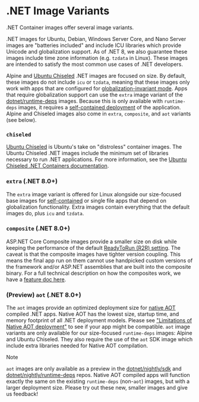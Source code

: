 # .NET Image Variants

.NET Container images offer several image variants.

.NET images for Ubuntu, Debian, Windows Server Core, and Nano Server images are "batteries included" and include ICU libraries which provide Unicode and globalization support.
As of .NET 8, we also guarantee these images include time zone information (e.g. `tzdata` in Linux).
These images are intended to satisfy the most common use cases of .NET developers.

Alpine and [Ubuntu Chiseled](#ubuntu-chiseled-net-60) .NET images are focused on size.
By default, these images do not include `icu` or `tzdata`, meaning that these images only work with apps that are configured for [globalization-invariant mode](https://learn.microsoft.com/dotnet/core/runtime-config/globalization).
Apps that require globalization support can use the `extra` image variant of the [dotnet/runtime-deps](https://hub.docker.com/_/microsoft-dotnet-runtime-deps/) images. Because this is only available with `runtime-deps` images, it requires a [self-contained deployment](https://learn.microsoft.com/dotnet/core/deploying/#publish-self-contained) of the application.
Alpine and Chiseled images also come in `extra`, `composite`, and `aot` variants (see below).

### `chiseled`

[Ubuntu Chiseled](https://ubuntu.com/engage/chiselled-ubuntu-images-for-containers) is Ubuntu's take on "distroless" container images.
The Ubuntu Chiseled .NET images include the minimum set of libraries necessary to run .NET applications.
For more information, see the [Ubuntu Chiseled .NET Containers documentation](./ubuntu-chiseled.md).

### `extra` (.NET 8.0+)

The `extra` image variant is offered for Linux alongside our size-focused base images for [self-contained](https://learn.microsoft.com/dotnet/core/deploying/#publish-self-contained) or single file apps that depend on globalization functionality.
Extra images contain everything that the default images do, plus `icu` and `tzdata`.

### `composite` (.NET 8.0+)

ASP.NET Core Composite images provide a smaller size on disk while keeping the performance of the default [ReadyToRun (R2R) setting](https://learn.microsoft.com/dotnet/core/deploying/ready-to-run).
The caveat is that the composite images have tighter version coupling. This means the final app run on them cannot use handpicked custom versions of the framework and/or ASP.NET assemblies that are built into the composite binary.
For a full technical description on how the composites work, we have a [feature doc here](https://github.com/dotnet/runtime/blob/main/docs/design/features/readytorun-composite-format-design.md).

### (Preview) `aot` (.NET 8.0+)

The `aot` images provide an optimized deployment size for [native AOT](https://learn.microsoft.com/dotnet/core/deploying/native-aot/) compiled .NET apps.
Native AOT has the lowest size, startup time, and memory footprint of all .NET deployment models.
Please see ["Limitations of Native AOT deployment"](https://learn.microsoft.com/dotnet/core/deploying/native-aot#limitations-of-native-aot-deployment) to see if your app might be compatible.
`aot` image variants are only available for our size-focused `runtime-deps` images: Alpine and Ubuntu Chiseled.
They also require the use of the `aot` SDK image which include extra libraries needed for Native AOT compilation.

> [!NOTE]
> `aot` images are only available as a preview in the [dotnet/nightly/sdk](https://hub.docker.com/_/microsoft-dotnet-nightly-sdk/) and [dotnet/nightly/runtime-deps](https://hub.docker.com/_/microsoft-dotnet-nightly-runtime-deps/) repos.
> Native AOT compiled apps will function exactly the same on the existing `runtime-deps` (non-`aot`) images, but with a larger deployment size.
> Please try out these new, smaller images and give us feedback!
